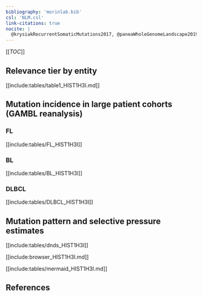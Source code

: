 ```yaml
---
bibliography: 'morinlab.bib'
csl: 'NLM.csl'
link-citations: true
nocite: |
  @krysiakRecurrentSomaticMutations2017, @paneaWholeGenomeLandscape2019, 
---
```

[[_TOC_]]


## Relevance tier by entity

[[include:tables/table1_HIST1H3I.md]]

## Mutation incidence in large patient cohorts (GAMBL reanalysis)

### FL
[[include:tables/FL_HIST1H3I]]

### BL
[[include:tables/BL_HIST1H3I]]

### DLBCL
[[include:tables/DLBCL_HIST1H3I]]

## Mutation pattern and selective pressure estimates

[[include:tables/dnds_HIST1H3I]]


[[include:browser_HIST1H3I.md]]


[[include:tables/mermaid_HIST1H3I.md]]

## References

